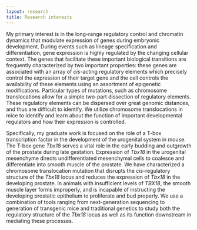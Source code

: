 ```yaml
---
layout: research
title: Research interests
---
```

My primary interest is in the long-range regulatory control and chromatin dynamics that modulate expression of genes during embryonic development. During events such as lineage specification and differentiation, gene expression is highly regulated by the changing cellular context. The genes that facilitate these important biological transitions are frequently characterized by two important properties: these genes are associated with an array of *cis*-acting regulatory elements which precisely control the expression of their target gene and the cell controls the availability of these elements using an assortment of epigenetic modifications. Particular types of mutations, such as chromosome translocations allow for a simple two-part dissection of regulatory elements. These regulatory elements can be dispersed over great genomic distances, and thus are difficult to identify. We utilize chromosome translocations in mice to identify and learn about the function of important developmental regulators and how their expression is controlled.

Specifically, my graduate work is focused on the role of a T-box transcription factor in the development of the urogenital system in mouse. The T-box gene *Tbx18* serves a vital role in the early budding and outgrowth of the prostate during late gestation. Expression of *Tbx18* in the urogenital mesenchyme directs undifferentiated mesenchymal cells to coalesce and differentiate into smooth muscle of the prostate. We have characterized a chromosome translocation mutation that disrupts the *cis*-regulatory structure of the *Tbx18* locus and reduces the expression of *Tbx18* in the developing prostate. In animals with insufficient levels of *TBX18*, the smooth muscle layer forms improperly, and is incapable of instructing the developing prostatic epithelium to proliferate and bud properly. We use a combination of tools ranging from next-generation sequencing to generation of transgenic mice and traditional genetics to study both the regulatory structure of the *Tbx18* locus as well as its function downstream in mediating these processes.